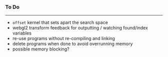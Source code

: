 ### To Do
----

* `offset` kernel that sets apart the search space
* webgl2 transform feedback for outputting / watching found/index variables
* re-use programs without re-compiling and linking
* delete programs when done to avoid overrunning memory
* possible memory blocking?
